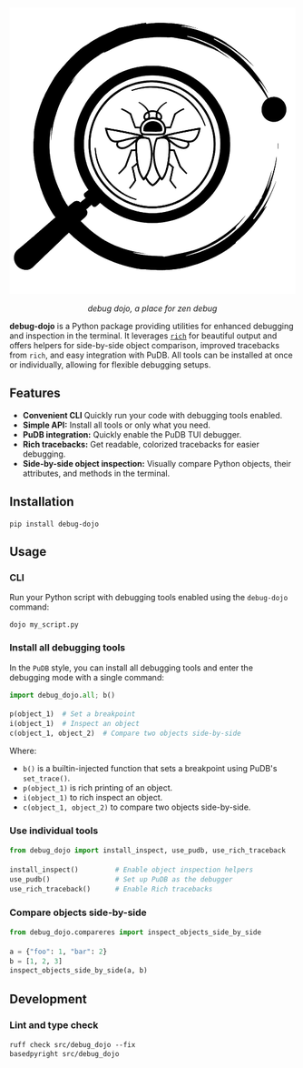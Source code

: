 <p align="center">
  <img src="https://github.com/bwrob/debug-dojo/blob/main/logo/logo_black.png?raw=true" alt="debug dojo"/>
</p>

<p align="center">
    <em>debug dojo, a place for zen debug</em>
</p>

**debug-dojo** is a Python package providing utilities for enhanced debugging and inspection in the terminal. It leverages [`rich`](https://github.com/Textualize/rich) for beautiful output and offers helpers for side-by-side object comparison, improved tracebacks from `rich`, and easy integration with PuDB. All tools can be installed at once or individually, allowing for flexible debugging setups.

## Features

- **Convenient CLI** Quickly run your code with debugging tools enabled.
- **Simple API:** Install all tools or only what you need.
- **PuDB integration:** Quickly enable the PuDB TUI debugger.
- **Rich tracebacks:** Get readable, colorized tracebacks for easier debugging.
- **Side-by-side object inspection:** Visually compare Python objects, their attributes, and methods in the terminal.

## Installation

```console
pip install debug-dojo
```

## Usage

### CLI

Run your Python script with debugging tools enabled using the `debug-dojo` command:

```console
dojo my_script.py
```

### Install all debugging tools

In the `PuDB` style, you can install all debugging tools and enter the debugging mode with a single command:

```python
import debug_dojo.all; b()

p(object_1)  # Set a breakpoint
i(object_1)  # Inspect an object
c(object_1, object_2)  # Compare two objects side-by-side
```

Where:

- `b()` is a builtin-injected function that sets a breakpoint using PuDB's `set_trace()`.
- `p(object_1)` is rich printing of an object.
- `i(object_1)` to rich inspect an object.
- `c(object_1, object_2)` to compare two objects side-by-side.

### Use individual tools

```python
from debug_dojo import install_inspect, use_pudb, use_rich_traceback

install_inspect()         # Enable object inspection helpers
use_pudb()                # Set up PuDB as the debugger
use_rich_traceback()      # Enable Rich tracebacks
```

### Compare objects side-by-side

```python
from debug_dojo.compareres import inspect_objects_side_by_side

a = {"foo": 1, "bar": 2}
b = [1, 2, 3]
inspect_objects_side_by_side(a, b)
```

## Development

### Lint and type check

```console
ruff check src/debug_dojo --fix
basedpyright src/debug_dojo
```
